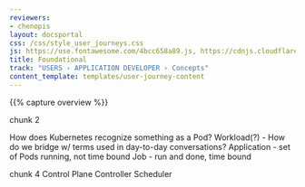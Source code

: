 ```yaml
---
reviewers:
- chenopis
layout: docsportal
css: /css/style_user_journeys.css
js: https://use.fontawesome.com/4bcc658a89.js, https://cdnjs.cloudflare.com/ajax/libs/prefixfree/1.0.7/prefixfree.min.js, https://cloud.google.com/js/embed.min.js
title: Foundational
track: "USERS › APPLICATION DEVELOPER › Concepts"
content_template: templates/user-journey-content
---
```


{{% capture overview %}}

chunk 2

How does Kubernetes recognize something as a Pod?
Workload(?) - How do we bridge w/ terms used in day-to-day conversations?
Application - set of Pods running, not time bound
Job - run and done, time bound




chunk 4
Control Plane
Controller
Scheduler
